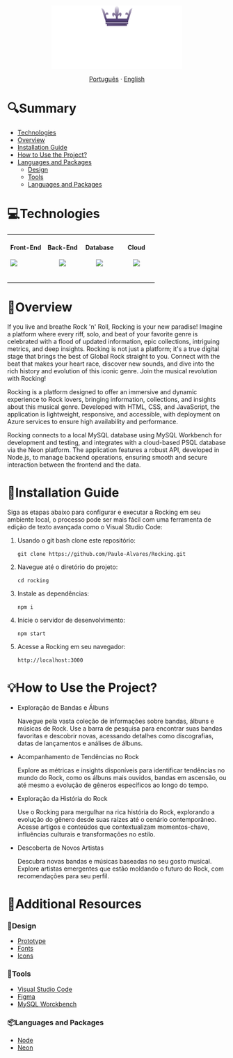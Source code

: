<p align="center">
  <img width="300px" src="../public/assets/exp/logotipo.png" align="center" alt="Rocking Logo" />
</p>

<p align="center">
  <a href="../README.md">Português</a> · <a href="#">English</a>
</p>

# 🔍Summary <!-- omit in toc -->
- [Technologies](#technologies)
- [Overview](#overview)
- [Installation Guide](#installation-guide)
- [How to Use the Project?](#how-to-use-the-project)
- [Languages and Packages](#languages-and-packages)
  - [Design](#design)
  - [Tools](#tools)
  - [Languages and Packages](#languages-and-packages)

# 💻Technologies
<table align="center"><tr>
  <td valign="top" width="25%">
      
  #### <div align="center">Front-End</div>
      
  <img src="https://skillicons.dev/icons?i=html,css,js&perline=3" />
  <br>
  </td>
  
  <td valign="top" width="25%">

  #### <div align="center">Back-End</div>

  <p align="center">
    <img src="https://skillicons.dev/icons?i=nodejs&theme=dark&perline=3" />
  </p>
  <br>
  </td>
  
  <td valign="top" width="25%">

  #### <div align="center">Database</div>

  <p align="center">
    <img src="https://skillicons.dev/icons?i=mysql,postgres&theme=dark&perline=3" />
  </p>
  <br>
  </td>

  <td valign="top" width="25%">

  #### <div align="center">Cloud</div>

  <p align="center">
    <img src="https://skillicons.dev/icons?i=azure&theme=dark&perline=3" />
  </p>
  <br>
  </td>
</tr></table>

# 📝Overview
  If you live and breathe Rock 'n' Roll, Rocking is your new paradise! Imagine a platform where every riff, solo, and beat of your favorite genre is celebrated with a flood of updated information, epic collections, intriguing metrics, and deep insights. Rocking is not just a platform; it's a true digital stage that brings the best of Global Rock straight to you. Connect with the beat that makes your heart race, discover new sounds, and dive into the rich history and evolution of this iconic genre. Join the musical revolution with Rocking!

  Rocking is a platform designed to offer an immersive and dynamic experience to Rock lovers, bringing information, collections, and insights about this musical genre. Developed with HTML, CSS, and JavaScript, the application is lightweight, responsive, and accessible, with deployment on Azure services to ensure high availability and performance.

  Rocking connects to a local MySQL database using MySQL Workbench for development and testing, and integrates with a cloud-based PSQL database via the Neon platform. The application features a robust API, developed in Node.js, to manage backend operations, ensuring smooth and secure interaction between the frontend and the data.

# 📖Installation Guide
  Siga as etapas abaixo para configurar e executar a Rocking em seu ambiente local, o processo pode ser mais fácil com uma ferramenta de edição de texto avançada como o Visual Studio Code:

1. Usando o git bash clone este repositório:
   ```
   git clone https://github.com/Paulo-Alvares/Rocking.git
   ```
   
2. Navegue até o diretório do projeto:
   ```
   cd rocking
   ```

3. Instale as dependências:
   ``` 
   npm i
   ```

4. Inicie o servidor de desenvolvimento:
   ``` 
   npm start
   ```

5. Acesse a Rocking em seu navegador:
   ```
   http://localhost:3000
   ```
   
# 💡How to Use the Project?
* Exploração de Bandas e Álbuns <br>

  Navegue pela vasta coleção de informações sobre bandas, álbuns e músicas de Rock. Use a barra de pesquisa para encontrar suas bandas favoritas e descobrir novas, acessando detalhes como discografias, datas de lançamentos e análises de álbuns.

* Acompanhamento de Tendências no Rock <br>
  
  Explore as métricas e insights disponíveis para identificar tendências no mundo do Rock, como os álbuns mais ouvidos, bandas em ascensão, ou até mesmo a evolução de gêneros específicos ao longo do tempo.

* Exploração da História do Rock <br>

  Use o Rocking para mergulhar na rica história do Rock, explorando a evolução do gênero desde suas raízes até o cenário contemporâneo. Acesse artigos e conteúdos que contextualizam momentos-chave, influências culturais e transformações no estilo.

* Descoberta de Novos Artistas <br>

  Descubra novas bandas e músicas baseadas no seu gosto musical. Explore artistas emergentes que estão moldando o futuro do Rock, com recomendações para seu perfil.

# 🔗Additional Resources
### 🎨Design
  - <a href="https://www.figma.com/design/nK8Mw4SzvXJs4CiVYrQdn3/Rocking?node-id=0-1&t=XlhtY4Zh0NDoWsuX-1">Prototype</a>
  - <a href="https://fonts.google.com/share?selection.family=Montserrat:ital,wght@0,100..900;1,100..900|New+Rocker">Fonts</a>
  - <a href="https://fontawesome.com/">Icons</a>


### 🔧Tools
  - <a href="https://code.visualstudio.com/download">Visual Studio Code</a>
  - <a href="https://www.figma.com/">Figma</a>
  - <a href="https://dev.mysql.com/downloads/workbench/">MySQL Worckbench</a>
  

### 📦Languages and Packages
  - <a href="https://nodejs.org/en/download/package-manager">Node</a>
  - <a href="https://neon.tech/">Neon</a>
